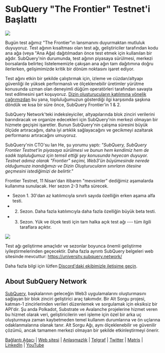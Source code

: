 # SubQuery "The Frontier" Testnet'i Başlattı

![](https://miro.medium.com/max/1400/1*zRR8l3aVZKth9Fw0rqL-lg.png)

Bugün test ağımız "The Frontier"ın lansmanını duyurmaktan mutluluk duyuyoruz. Test ağının kısaltması olan test ağı, geliştiriciler tarafından kodu ana ağa (veya "Ana Ağa) dağıtılmadan önce test etmek için kullanılan bir ağdır. SubQuery'nin durumunda, test ağının piyasaya sürülmesi, merkezi borsalarda belirteç listelememizle çakışan ana ağın tam dağıtımına doğru ilerlerken, gelişimimizde kritik bir dönüm noktasını işaret ediyor.

Test ağını etkin bir şekilde çalıştırmak için, izleme ve cüzdan/altyapı güvenliği ile yüksek performanslı ve ölçeklenebilir üretimler yürütme konusunda uzman olan deneyimli düğüm operatörleri tarafından savaşta test edilmesini şart koşuyoruz. [Dizin oluşturucuların katılımına yönelik çağrımızdan](./20211202-indexer-invitation.md) bu yana, topluluğumuzun gösterdiği ilgi karşısında şaşkına döndük ve kısa bir süre önce, SubQuery Frontier'in 1 & 2.

SubQuery Network'teki indeksleyiciler, altyapılarında blok zinciri verilerini barındıracak ve organize edecekleri için SubQuery'nin merkezi olmayan bir hizmete geçişini işaretler. Bunun SubQuery'nin çalışma süresini büyük ölçüde artıracağını, daha iyi artıklık sağlayacağını ve gecikmeyi azaltarak performansı artıracağını umuyoruz.

SubQuery'nin CTO'su Ian He, şu yorumu yaptı: _"SubQuery, SubQuery Frontier Testnet'in piyasaya sürülmesi ve bunun hem kendimiz hem de sadık topluluğumuz için temsil ettiği şey konusunda heyecan duyuyor. Testnet adımız olarak "Frontier" seçimi, Web3'ün büyümesinde nerede olduğumuza inandığımızı ve Dizin Oluşturucuların sınırların ötesine geçmesini istediğimizi de belirtir."_

Frontier Testnet, 11 Nisan'dan itibaren "mevsimler" dediğimiz aşamalarda kullanıma sunulacak. Her sezon 2-3 hafta sürecek.

- Sezon 1. 30'dan az katılımcıyla sınırlı sayıda özelliğin erken aşama alfa testi.
- 2. Sezon. Daha fazla katılımcıyla daha fazla özelliğin büyük beta testi.
- 3. Sezon. Yük ve ölçek testi için tam halka açık test ağı --- tüm ilgili taraflara açıktır.

![](https://miro.medium.com/max/1400/1*oWnMXGqndf5539Gml7gf-Q.png)

Test ağı geliştirme amaçlıdır ve sezonlar boyunca önemli geliştirme iyileştirmelerinden geçecektir. Daha fazla ayrıntı SubQuery belgeleri web sitesinde mevcuttur: https://university.subquery.network/

Daha fazla bilgi için lütfen [Discord'daki ekibimizle iletişime geçin](https://discord.com/invite/78zg8aBSMG).

## About SubQuery Network

[SubQuery](https://subquery.network), başkalarının geleceğin Web3 uygulamalarını oluşturmasını sağlayan bir blok zinciri geliştirici araç takımıdır. Bir Alt Sorgu projesi, katman-1 zincirlerinden verileri düzenlemek ve sorgulamak için eksiksiz bir API'dir. Şu anda Polkadot, Substrate ve Avalanche projelerine hizmet veren bu hizmet olarak veri, geliştiricilerin veri işleme için özel bir arka uç oluşturmaya zaman kaybetmeden temel kullanım durumlarına ve ön uçlarına odaklanmalarına olanak tanır. Alt Sorgu Ağı, aynı ölçeklenebilir ve güvenilir çözümü, ancak tamamen merkezi olmayan bir şekilde etkinleştirmeyi önerir.

​​[Bağlantı Ağacı](https://linktr.ee/subquerynetwork) | [Web sitesi](https://subquery.network/) | [Anlaşmazlık](https://discord.com/invite/78zg8aBSMG) | [Telgraf](https://t.me/subquerynetwork) | [Twitter](https://twitter.com/subquerynetwork) | [Matris](https://matrix.to/#/#subquery:matrix.org) | [LinkedIn](https://www.linkedin.com/company/subquery) | [YouTube](https://www.youtube.com/channel/UCi1a6NUUjegcLHDFLr7CqLw)
